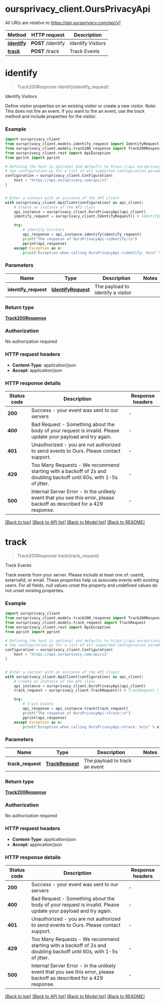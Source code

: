 # oursprivacy_client.OursPrivacyApi

All URIs are relative to *https://api.oursprivacy.com/api/v1*

Method | HTTP request | Description
------------- | ------------- | -------------
[**identify**](OursPrivacyApi.md#identify) | **POST** /identify | Identify Visitors
[**track**](OursPrivacyApi.md#track) | **POST** /track | Track Events


# **identify**
> Track200Response identify(identify_request)

Identify Visitors

Define visitor properties on an existing visitor or create a new visitor. Note: This does not fire an event. If you want to fire an event, use the track method and include properties for the visitor.

### Example


```python
import oursprivacy_client
from oursprivacy_client.models.identify_request import IdentifyRequest
from oursprivacy_client.models.track200_response import Track200Response
from oursprivacy_client.rest import ApiException
from pprint import pprint

# Defining the host is optional and defaults to https://api.oursprivacy.com/api/v1
# See configuration.py for a list of all supported configuration parameters.
configuration = oursprivacy_client.Configuration(
    host = "https://api.oursprivacy.com/api/v1"
)


# Enter a context with an instance of the API client
with oursprivacy_client.ApiClient(configuration) as api_client:
    # Create an instance of the API class
    api_instance = oursprivacy_client.OursPrivacyApi(api_client)
    identify_request = oursprivacy_client.IdentifyRequest() # IdentifyRequest | The payload to identify a visitor

    try:
        # Identify Visitors
        api_response = api_instance.identify(identify_request)
        print("The response of OursPrivacyApi->identify:\n")
        pprint(api_response)
    except Exception as e:
        print("Exception when calling OursPrivacyApi->identify: %s\n" % e)
```



### Parameters


Name | Type | Description  | Notes
------------- | ------------- | ------------- | -------------
 **identify_request** | [**IdentifyRequest**](IdentifyRequest.md)| The payload to identify a visitor | 

### Return type

[**Track200Response**](Track200Response.md)

### Authorization

No authorization required

### HTTP request headers

 - **Content-Type**: application/json
 - **Accept**: application/json

### HTTP response details

| Status code | Description | Response headers |
|-------------|-------------|------------------|
**200** | Success - your event was sent to our servers |  -  |
**400** | Bad Request - Something about the body of your request is invalid. Please update your payload and try again. |  -  |
**401** | Unauthorized - you are not authorized to send events to Ours. Please contact support. |  -  |
**429** | Too Many Requests - We recommend starting with a backoff of 2s and doubling backoff until 60s, with 1-5s of jitter. |  -  |
**500** | Internal Server Error - in the unlikely event that you see this error, please backoff as described for a 429 response. |  -  |

[[Back to top]](#) [[Back to API list]](../README.md#documentation-for-api-endpoints) [[Back to Model list]](../README.md#documentation-for-models) [[Back to README]](../README.md)

# **track**
> Track200Response track(track_request)

Track Events

Track events from your server. Please include at least one of: userId, externalId, or email. These properties help us associate events with existing users. For all fields, null values unset the property and undefined values do not unset existing properties.

### Example


```python
import oursprivacy_client
from oursprivacy_client.models.track200_response import Track200Response
from oursprivacy_client.models.track_request import TrackRequest
from oursprivacy_client.rest import ApiException
from pprint import pprint

# Defining the host is optional and defaults to https://api.oursprivacy.com/api/v1
# See configuration.py for a list of all supported configuration parameters.
configuration = oursprivacy_client.Configuration(
    host = "https://api.oursprivacy.com/api/v1"
)


# Enter a context with an instance of the API client
with oursprivacy_client.ApiClient(configuration) as api_client:
    # Create an instance of the API class
    api_instance = oursprivacy_client.OursPrivacyApi(api_client)
    track_request = oursprivacy_client.TrackRequest() # TrackRequest | The payload to track an event

    try:
        # Track Events
        api_response = api_instance.track(track_request)
        print("The response of OursPrivacyApi->track:\n")
        pprint(api_response)
    except Exception as e:
        print("Exception when calling OursPrivacyApi->track: %s\n" % e)
```



### Parameters


Name | Type | Description  | Notes
------------- | ------------- | ------------- | -------------
 **track_request** | [**TrackRequest**](TrackRequest.md)| The payload to track an event | 

### Return type

[**Track200Response**](Track200Response.md)

### Authorization

No authorization required

### HTTP request headers

 - **Content-Type**: application/json
 - **Accept**: application/json

### HTTP response details

| Status code | Description | Response headers |
|-------------|-------------|------------------|
**200** | Success - your event was sent to our servers |  -  |
**400** | Bad Request - Something about the body of your request is invalid. Please update your payload and try again. |  -  |
**401** | Unauthorized - you are not authorized to send events to Ours. Please contact support. |  -  |
**429** | Too Many Requests - We recommend starting with a backoff of 2s and doubling backoff until 60s, with 1-5s of jitter. |  -  |
**500** | Internal Server Error - in the unlikely event that you see this error, please backoff as described for a 429 response. |  -  |

[[Back to top]](#) [[Back to API list]](../README.md#documentation-for-api-endpoints) [[Back to Model list]](../README.md#documentation-for-models) [[Back to README]](../README.md)

